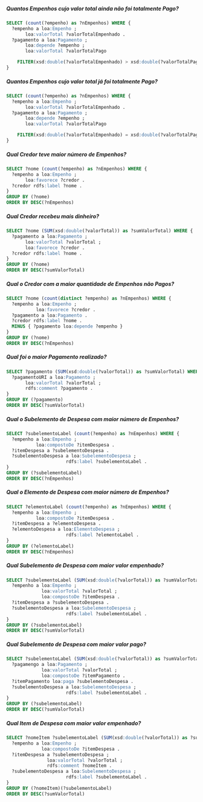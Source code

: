 ##### Quantos Empenhos cujo valor total ainda não foi totalmente Pago?

``` sql
SELECT (count(?empenho) as ?nEmpenhos) WHERE {
  ?empenho a loa:Empenho ;
       loa:valorTotal ?valorTotalEmpenhado .
  ?pagamento a loa:Pagamento ;
       loa:depende ?empenho ;
       loa:valorTotal ?valorTotalPago

	FILTER(xsd:double(?valorTotalEmpenhado) > xsd:double(?valorTotalPago))
}
```

##### Quantos Empenhos cujo valor total já foi totalmente Pago?

``` sql
SELECT (count(?empenho) as ?nEmpenhos) WHERE {
  ?empenho a loa:Empenho ;
       loa:valorTotal ?valorTotalEmpenhado .
  ?pagamento a loa:Pagamento ;
       loa:depende ?empenho ;
       loa:valorTotal ?valorTotalPago

	FILTER(xsd:double(?valorTotalEmpenhado) = xsd:double(?valorTotalPago))
}
```

##### Qual Credor teve maior número de Empenhos?

``` sql
SELECT ?nome (count(?empenho) as ?nEmpenhos) WHERE {
  ?empenho a loa:Empenho ;
       loa:favorece ?credor .
  ?credor rdfs:label ?nome .
}
GROUP BY (?nome)
ORDER BY DESC(?nEmpenhos)
```

##### Qual Credor recebeu mais dinheiro?

``` sql
SELECT ?nome (SUM(xsd:double(?valorTotal)) as ?sumValorTotal) WHERE {
  ?pagamento a loa:Pagamento ;
       loa:valorTotal ?valorTotal ;
       loa:favorece ?credor .
  ?credor rdfs:label ?nome .
}
GROUP BY (?nome)
ORDER BY DESC(?sumValorTotal)
```

##### Qual o Credor com a maior quantidade de Empenhos não Pagos?

``` sql
SELECT ?nome (count(distinct ?empenho) as ?nEmpenhos) WHERE {
  ?empenho a loa:Empenho ;
       	   loa:favorece ?credor .
  ?pagamento a loa:Pagamento .
  ?credor rdfs:label ?nome .
  MINUS { ?pagamento loa:depende ?empenho }
}
GROUP BY (?nome)
ORDER BY DESC(?nEmpenhos)
```

##### Qual foi o maior Pagamento realizado?

``` sql
SELECT ?pagamento (SUM(xsd:double(?valorTotal)) as ?sumValorTotal) WHERE {
  ?pagamentoURI a loa:Pagamento ;
       loa:valorTotal ?valorTotal ;
	   rdfs:comment ?pagamento .
}
GROUP BY (?pagamento)
ORDER BY DESC(?sumValorTotal)
```

##### Qual o Subelemento de Despesa com maior número de Empenhos?

``` sql
SELECT ?subelementoLabel (count(?empenho) as ?nEmpenhos) WHERE {
  ?empenho a loa:Empenho ;
           loa:compostoDe ?itemDespesa .
  ?itemDespesa a ?subelementoDespesa .
  ?subelementoDespesa a loa:SubelementoDespesa ;
                      rdfs:label ?subelementoLabel .
}
GROUP BY (?subelementoLabel)
ORDER BY DESC(?nEmpenhos)
```

##### Qual o Elemento de Despesa com maior número de Empenhos?

``` sql
SELECT ?elementoLabel (count(?empenho) as ?nEmpenhos) WHERE {
  ?empenho a loa:Empenho ;
           loa:compostoDe ?itemDespesa .
  ?itemDespesa a ?elementoDespesa .
  ?elementoDespesa a loa:ElementoDespesa ;
                      rdfs:label ?elementoLabel .
}
GROUP BY (?elementoLabel)
ORDER BY DESC(?nEmpenhos)
```

##### Qual Subelemento de Despesa com maior valor empenhado?

``` sql
SELECT ?subelementoLabel (SUM(xsd:double(?valorTotal)) as ?sumValorTotal) WHERE {
  ?empenho a loa:Empenho ;
             loa:valorTotal ?valorTotal ;
             loa:compostoDe ?itemDespesa .
  ?itemDespesa a ?subelementoDespesa .
  ?subelementoDespesa a loa:SubelementoDespesa ;
                      rdfs:label ?subelementoLabel .
}
GROUP BY (?subelementoLabel)
ORDER BY DESC(?sumValorTotal)
```

##### Qual Subelemento de Despesa com maior valor pago?

``` sql
SELECT ?subelementoLabel (SUM(xsd:double(?valorTotal)) as ?sumValorTotal) WHERE {
  ?pagamengo a loa:Pagamento ;
             loa:valorTotal ?valorTotal ;
             loa:compostoDe ?itemPagamento .
  ?itemPagamento loa:paga ?subelementoDespesa .
  ?subelementoDespesa a loa:SubelementoDespesa ;
                      rdfs:label ?subelementoLabel .
}
GROUP BY (?subelementoLabel)
ORDER BY DESC(?sumValorTotal)
```

##### Qual Item de Despesa com maior valor empenhado?

``` sql
SELECT ?nomeItem ?subelementoLabel (SUM(xsd:double(?valorTotal)) as ?sumValorTotal) WHERE {
  ?empenho a loa:Empenho ;
             loa:compostoDe ?itemDespesa .
  ?itemDespesa a ?subelementoDespesa ;
               loa:valorTotal ?valorTotal ;
 			   rdfs:comment ?nomeItem .
  ?subelementoDespesa a loa:SubelementoDespesa ;
                      rdfs:label ?subelementoLabel .
}
GROUP BY (?nomeItem)(?subelementoLabel)
ORDER BY DESC(?sumValorTotal)
```
